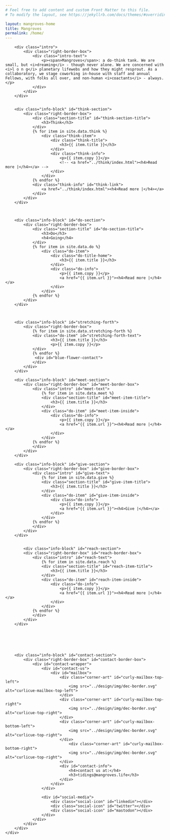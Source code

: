 ```yaml
---
# Feel free to add content and custom Front Matter to this file.
# To modify the layout, see https://jekyllrb.com/docs/themes/#overriding-theme-defaults

layout: mangroves-home
title: Mangroves
permalink: /home/
---
```


<head>
    <meta charset="UTF-8" />
    <meta name="viewport" content="width=device-width">
    <link rel="stylesheet" type="text/css" href="../css/styles.css" />
</head>

<body>
    <div id="wrapper">

        <div class="intro">
            <div class="right-border-box">
                <div class="intro-text">
                    <p><span>Mangroves</span>: a do-think tank. We are small, but <i>dreaming</i> - though never alone. We are concerned with <i>l o n g</i> planetary lifewebs and how they might resprout. As a collaboratory, we stage coworking in-house with staff and annual Fellows, with folks all over, and non-human <i>coactants</i> - always.</p>
                </div>
            </div>
        </div>


        <div class="info-block" id="think-section">
            <div class="right-border-box">
                <div class="section-title" id="think-section-title">
                    <h3>Think</h3>
                </div>
                {% for item in site.data.think %}
                    <div class="think-item">
                        <div class="think-title">
                            <h3>{{ item.title }}</h3>
                        </div>
                        <div class="think-info">
                            <p>{{ item.copy }}</p>
                            <!-- <a href="../think/index.html"><h4>Read more |</h4></a> -->
                        </div>
                    </div>
                {% endfor %}
                <div class="think-info" id="think-link">
                    <a href="../think/index.html"><h4>Read more |</h4></a>
                </div>
            </div>
        </div>
        


        <div class="info-block" id="do-section">
            <div class="right-border-box">
                <div class="section-title" id="do-section-title">
                    <h3>Do</h3>
                    <h4>Going</h4>
                </div>
                {% for item in site.data.do %}
                    <div class="do-item">
                        <div class="do-title-home">
                            <h3>{{ item.title }}</h3>
                        </div>
                        <div class="do-info">
                            <p>{{ item.copy }}</p>
                            <a href="{{ item.url }}"><h4>Read more |</h4></a>
                        </div>
                    </div>
                {% endfor %}
            </div>
        </div>



        <div class="info-block" id="stretching-forth">
            <div class="right-border-box">
                {% for item in site.data.stretching-forth %}
                <div class="do-item" id="stretching-forth-text">
                        <h3>{{ item.title }}</h3>
                        <p>{{ item.copy }}</p>
                </div>
                {% endfor %}
                 <div id="blue-flower-contact">
                </div>
            </div>
        </div>

        <div class="info-block" id="meet-section">
            <div class="right-border-box" id="meet-border-box">
                <div class="intro" id="meet-text">
                    {% for item in site.data.meet %}
                    <div class="section-title" id="meet-item-title">
                        <h3>{{ item.title }}</h3>
                    </div>
                    <div class="do-item" id="meet-item-inside">
                        <div class="do-info">
                            <p>{{ item.copy }}</p>
                            <a href="{{ item.url }}"><h4>Read more |</h4></a>
                        </div>
                    </div>
                {% endfor %}
                </div>
            </div>
        </div>

        <div class="info-block" id="give-section">
            <div class="right-border-box" id="give-border-box">
                <div class="intro" id="give-text">
                    {% for item in site.data.give %}
                    <div class="section-title" id="give-item-title">
                        <h3>{{ item.title }}</h3>
                    </div>
                    <div class="do-item" id="give-item-inside">
                        <div class="do-info">
                            <p>{{ item.copy }}</p>
                            <a href="{{ item.url }}"><h4>Give |</h4></a>
                        </div>
                    </div>
                {% endfor %}
                </div>
            </div>
        </div>


            <div class="info-block" id="reach-section">
            <div class="right-border-box" id="reach-border-box">
                <div class="intro" id="reach-text">
                    {% for item in site.data.reach %}
                    <div class="section-title" id="reach-item-title">
                        <h3>{{ item.title }}</h3>
                    </div>
                    <div class="do-item" id="reach-item-inside">
                        <div class="do-info">
                            <p>{{ item.copy }}</p>
                            <a href="{{ item.url }}"><h4>Read more |</h4></a>
                        </div>
                    </div>
                {% endfor %}
                </div>
            </div>
        </div>






        <div class="info-block" id="contact-section">
            <div class="right-border-box" id="contact-border-box">
                <div id="contact-wrapper">
                    <div id="contact-us">
                        <div id="mailbox">
                            <div class="corner-art" id="curly-mailbox-top-left">
                                <img src="../design/img/dec-border.svg" alt="curlicue-mailbox-top-left">
                            </div>
                            <div class="corner-art" id="curly-mailbox-top-right">
                                <img src="../design/img/dec-border.svg" alt="curlicue-top-right">
                            </div>
                            <div class="corner-art" id="curly-mailbox-bottom-left">
                                <img src="../design/img/dec-border.svg" alt="curlicue-top-right">
                            </div>
                                <div class="corner-art" id="curly-mailbox-bottom-right">
                                <img src="../design/img/dec-border.svg" alt="curlicue-top-right">
                            </div>
                            <div id="contact-info">
                                <h4>contact us at:</h4>
                                <h3>tidings@mangroves.life</h3>
                            </div>
                        </div>
                    </div>

                    <div id="social-media">
                        <div class="social-icon" id="linkedin"></div>
                        <div class="social-icon" id="twitter"></div>
                        <div class="social-icon" id="mastodon"></div>
                    </div>
                </div>
            </div>
        </div>
    </div>
</body>